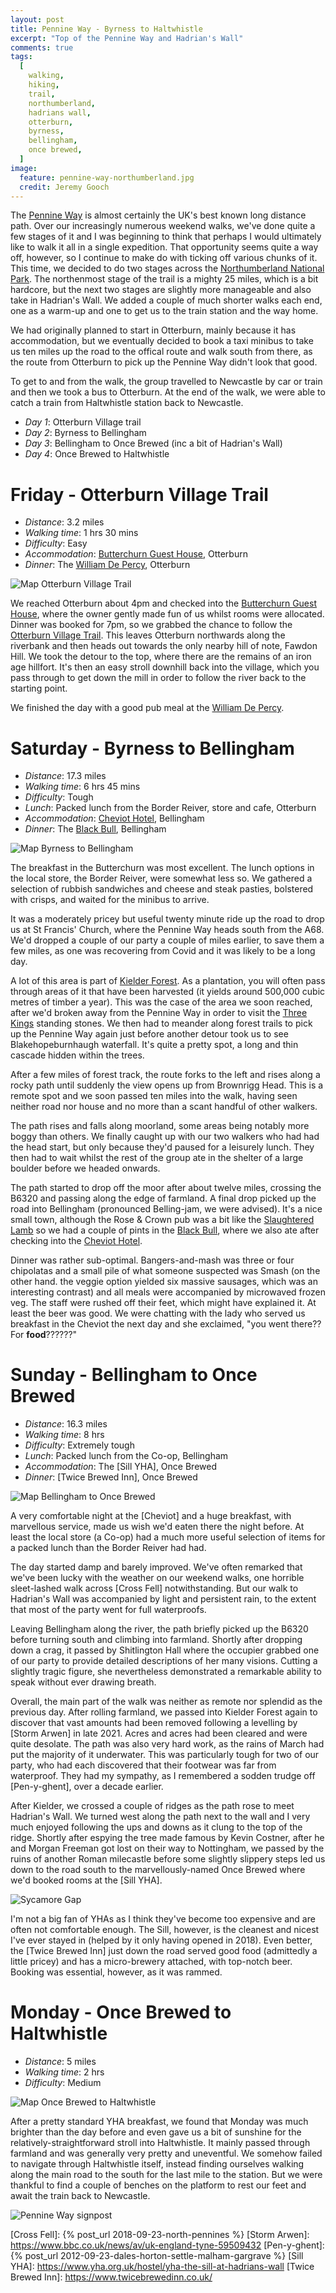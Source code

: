 ```yaml
---
layout: post
title: Pennine Way - Byrness to Haltwhistle
excerpt: "Top of the Pennine Way and Hadrian's Wall"
comments: true
tags:
  [
    walking,
    hiking,
    trail,
    northumberland,
    hadrians wall,
    otterburn,
    byrness,
    bellingham,
    once brewed,
  ]
image:
  feature: pennine-way-northumberland.jpg
  credit: Jeremy Gooch
---
```


The [Pennine Way] is almost certainly the UK's best known long distance path.  Over our increasingly numerous weekend walks, we've done quite a few stages of it and I was beginning to think that perhaps I would ultimately like to walk it all in a single expedition.  That opportunity seems quite a way off, however, so I continue to make do with ticking off various chunks of it.  This time, we decided to do two stages across the [Northumberland National Park].  The northenmost stage of the trail is a mighty 25 miles, which is a bit hardcore, but the next two stages are slightly more manageable and also take in Hadrian's Wall.  We added a couple of much shorter walks each end, one as a warm-up and one to get us to the train station and the way home.

We had originally planned to start in Otterburn, mainly because it has accommodation, but we eventually decided to book a taxi minibus to take us ten miles up the road to the offical route and walk south from there, as the route from Otterburn to pick up the Pennine Way didn't look that good.

To get to and from the walk, the group travelled to Newcastle by car or train and then we took a bus to Otterburn.  At the end of the walk, we were able to catch a train from Haltwhistle station back to Newcastle.

- _Day 1_: Otterburn Village trail
- _Day 2_: Byrness to Bellingham
- _Day 3_: Bellingham to Once Brewed (inc a bit of Hadrian's Wall)
- _Day 4_: Once Brewed to Haltwhistle

# Friday - Otterburn Village Trail

- _Distance_: 3.2 miles
- _Walking time_: 1 hrs 30 mins
- _Difficulty_: Easy
- _Accommodation_: [Butterchurn Guest House], Otterburn
- _Dinner_: The [William De Percy], Otterburn

![Map Otterburn Village Trail](/images/map-otterburn-village-trail.png)

We reached Otterburn about 4pm and checked into the [Butterchurn Guest House], where the owner gently made fun of us whilst rooms were allocated.  Dinner was booked for 7pm, so we grabbed the chance to follow the [Otterburn Village Trail].  This leaves Otterburn northwards along the riverbank and then heads out towards the only nearby hill of note, Fawdon Hill.  We took the detour to the top, where there are the remains of an iron age hillfort.  It's then an easy stroll downhill back into the village, which you pass through to get down the mill in order to follow the river back to the starting point.

We finished the day with a good pub meal at the [William De Percy].

# Saturday - Byrness to Bellingham

- _Distance_: 17.3 miles
- _Walking time_: 6 hrs 45 mins
- _Difficulty_: Tough
- _Lunch_: Packed lunch from the Border Reiver, store and cafe, Otterburn
- _Accommodation_: [Cheviot Hotel], Bellingham
- _Dinner_: The [Black Bull], Bellingham

![Map Byrness to Bellingham](/images/map-byrness-bellingham.png)

The breakfast in the Butterchurn was most excellent.  The lunch options in the local store, the Border Reiver, were somewhat less so.  We gathered a selection of rubbish sandwiches and cheese and steak pasties, bolstered with crisps, and waited for the minibus to arrive.

It was a moderately pricey but useful twenty minute ride up the road to drop us at St Francis' Church, where the Pennine Way heads south from the A68.  We'd dropped a couple of our party a couple of miles earlier, to save them a few miles, as one was recovering from Covid and it was likely to be a long day.

A lot of this area is part of [Kielder Forest].  As a plantation, you will often pass through areas of it that have been harvested (it yields around 500,000 cubic metres of timber a year).  This was the case of the area we soon reached, after we'd broken away from the Pennine Way in order to visit the [Three Kings] standing stones.  We then had to meander along forest trails to pick up the Pennine Way again just before another detour took us to see Blakehopeburnhaugh waterfall.  It's quite a pretty spot, a long and thin cascade hidden within the trees.

After a few miles of forest track, the route forks to the left and rises along a rocky path until suddenly the view opens up from Brownrigg Head.  This is a remote spot and we soon passed ten miles into the walk, having seen neither road nor house and no more than a scant handful of other walkers.

The path rises and falls along moorland, some areas being notably more boggy than others.  We finally caught up with our two walkers who had had the head start, but only because they'd paused for a leisurely lunch.  They then had to wait whilst the rest of the group ate in the shelter of a large boulder before we headed onwards.

The path started to drop off the moor after about twelve miles, crossing the B6320 and passing along the edge of farmland.  A final drop picked up the road into Bellingham (pronounced Belling-jam, we were advised).  It's a nice small town, although the Rose & Crown pub was a bit like the [Slaughtered Lamb] so we had a couple of pints in the [Black Bull], where we also ate after checking into the [Cheviot Hotel].

Dinner was rather sub-optimal.  Bangers-and-mash was three or four chipolatas and a small pile of what someone suspected was Smash (on the other hand. the veggie option yielded six massive sausages, which was an interesting contrast) and all meals were accompanied by microwaved frozen veg.  The staff were rushed off their feet, which might have explained it.  At least the beer was good.  We were chatting with the lady who served us breakfast in the Cheviot the next day and she exclaimed, "you went there?? For **food**??????"

# Sunday - Bellingham to Once Brewed

- _Distance_: 16.3 miles
- _Walking time_: 8 hrs
- _Difficulty_: Extremely tough
- _Lunch_: Packed lunch from the Co-op, Bellingham
- _Accommodation_: The [Sill YHA], Once Brewed
- _Dinner_: [Twice Brewed Inn], Once Brewed

![Map Bellingham to Once Brewed](/images/map-bellingham-once-brewed.png)

A very comfortable night at the [Cheviot] and a huge breakfast, with marvellous service, made us wish we'd eaten there the night before.  At least the local store (a Co-op) had a much more useful selection of items for a packed lunch than the Border Reiver had had.

The day started damp and barely improved.  We've often remarked that we've been lucky with the weather on our weekend walks, one horrible sleet-lashed walk across [Cross Fell] notwithstanding.  But our walk to Hadrian's Wall was accompanied by light and persistent rain, to the extent that most of the party went for full waterproofs.

Leaving Bellingham along the river, the path briefly picked up the B6320 before turning south and climbing into farmland.  Shortly after dropping down a crag, it passed by Shitlington Hall where the occupier grabbed one of our party to provide detailed descriptions of her many visions.  Cutting a slightly tragic figure, she nevertheless demonstrated a remarkable ability to speak without ever drawing breath.

Overall, the main part of the walk was neither as remote nor splendid as the previous day.  After rolling farmland, we passed into Kielder Forest again to discover that vast amounts had been removed following a levelling by [Storm Arwen] in late 2021.  Acres and acres had been cleared and were quite desolate.  The path was also very hard work, as the rains of March had put the majority of it underwater.  This was particularly tough for two of our party, who had each discovered that their footwear was far from waterproof.  They had my sympathy, as I remembered a sodden trudge off [Pen-y-ghent], over a decade earlier.

After Kielder, we crossed a couple of ridges as the path rose to meet Hadrian's Wall.  We turned west along the path next to the wall and I very much enjoyed following the ups and downs as it clung to the top of the ridge.  Shortly after espying the tree made famous by Kevin Costner, after he and Morgan Freeman got lost on their way to Nottingham, we passed by the ruins of another Roman milecastle before some slightly slippery steps led us down to the road south to the marvellously-named Once Brewed where we'd booked rooms at the [Sill YHA].

![Sycamore Gap](/images/sycamore-gap.jpg)

I'm not a big fan of YHAs as I think they've become too expensive and are often not comfortable enough.  The Sill, however, is the cleanest and nicest I've ever stayed in (helped by it only having opened in 2018).  Even better, the [Twice Brewed Inn] just down the road served good food (admittedly a little pricey) and has a micro-brewery attached, with top-notch beer.  Booking was essential, however, as it was rammed.

# Monday - Once Brewed to Haltwhistle

- _Distance_: 5 miles
- _Walking time_: 2 hrs
- _Difficulty_: Medium

![Map Once Brewed to Haltwhistle](/images/map-once-brewed-haltwhistle.png)

After a pretty standard YHA breakfast, we found that Monday was much brighter than the day before and even gave us a bit of sunshine for the relatively-straightforward stroll into Haltwhistle.  It mainly passed through farmland and was generally very pretty and uneventful.  We somehow failed to navigate through Haltwhistle itself, instead finding ourselves walking along the main road to the south for the last mile to the station.  But we were thankful to find a couple of benches on the platform to rest our feet and await the train back to Newcastle.

![Pennine Way signpost](/images/pennine-way-signpost.jpg)

[Pennine Way]: https://www.nationaltrail.co.uk/en_GB/trails/pennine-way/
[Northumberland National Park]: https://www.northumberlandnationalpark.org.uk/
[Butterchurn Guest House]: https://butterchurnguesthouse.com/
[William De Percy]: https://williamdepercy.com/
[Otterburn Village Trail]: https://www.otterburnmill.co.uk/downloads/1578492076Otterburn_Village_Trail_Walk.pdf
[Kielder Forest]: https://www.visitkielder.com/
[Cheviot Hotel]: http://thecheviothotel.co.uk/
[Black Bull]: https://www.blackbull-bellingham.com/
[Three Kings]: https://www.themodernantiquarian.com/site/3344/three_kings.html
[Slaughtered Lamb]: https://en.wikipedia.org/wiki/An_American_Werewolf_in_London
[Cross Fell]: {% post_url 2018-09-23-north-pennines %}
[Storm Arwen]: https://www.bbc.co.uk/news/av/uk-england-tyne-59509432
[Pen-y-ghent]: {% post_url 2012-09-23-dales-horton-settle-malham-gargrave %}
[Sill YHA]: https://www.yha.org.uk/hostel/yha-the-sill-at-hadrians-wall
[Twice Brewed Inn]: https://www.twicebrewedinn.co.uk/
